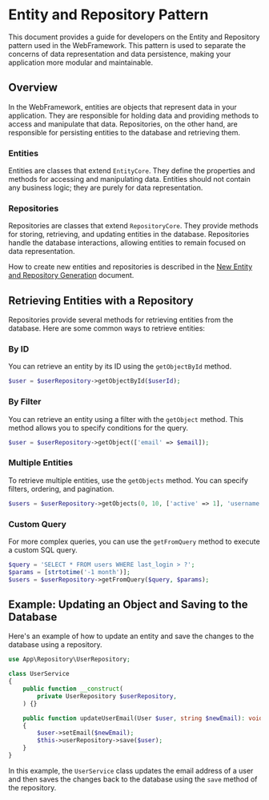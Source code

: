 # Entity and Repository Pattern

This document provides a guide for developers on the Entity and Repository pattern used in the WebFramework. This pattern is used to separate the concerns of data representation and data persistence, making your application more modular and maintainable.

## Overview

In the WebFramework, entities are objects that represent data in your application. They are responsible for holding data and providing methods to access and manipulate that data. Repositories, on the other hand, are responsible for persisting entities to the database and retrieving them.

### Entities

Entities are classes that extend `EntityCore`. They define the properties and methods for accessing and manipulating data. Entities should not contain any business logic; they are purely for data representation.

### Repositories

Repositories are classes that extend `RepositoryCore`. They provide methods for storing, retrieving, and updating entities in the database. Repositories handle the database interactions, allowing entities to remain focused on data representation.

How to create new entities and repositories is described in the [New Entity and Repository Generation](./new-entity.md) document.

## Retrieving Entities with a Repository

Repositories provide several methods for retrieving entities from the database. Here are some common ways to retrieve entities:

### By ID

You can retrieve an entity by its ID using the `getObjectById` method.

~~~php
$user = $userRepository->getObjectById($userId);
~~~

### By Filter

You can retrieve an entity using a filter with the `getObject` method. This method allows you to specify conditions for the query.

~~~php
$user = $userRepository->getObject(['email' => $email]);
~~~

### Multiple Entities

To retrieve multiple entities, use the `getObjects` method. You can specify filters, ordering, and pagination.

~~~php
$users = $userRepository->getObjects(0, 10, ['active' => 1], 'username ASC');
~~~

### Custom Query

For more complex queries, you can use the `getFromQuery` method to execute a custom SQL query.

~~~php
$query = 'SELECT * FROM users WHERE last_login > ?';
$params = [strtotime('-1 month')];
$users = $userRepository->getFromQuery($query, $params);
~~~

## Example: Updating an Object and Saving to the Database

Here's an example of how to update an entity and save the changes to the database using a repository.

~~~php
use App\Repository\UserRepository;

class UserService
{
    public function __construct(
        private UserRepository $userRepository,
    ) {}

    public function updateUserEmail(User $user, string $newEmail): void
    {
        $user->setEmail($newEmail);
        $this->userRepository->save($user);
    }
}
~~~

In this example, the `UserService` class updates the email address of a user and then saves the changes back to the database using the `save` method of the repository.
